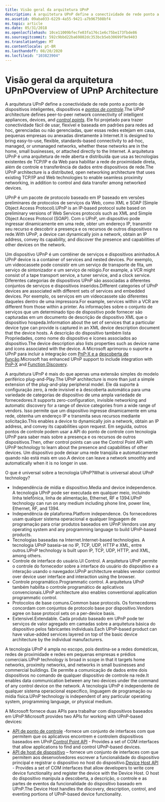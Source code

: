 ```yaml
---
title: Visão geral da arquitetura UPnP
description: A arquitetura UPnP define a conectividade de rede ponto a ponto de dispositivos inteligentes, dispositivos e pontos de controle.
ms.assetid: 09aba033-6229-4a55-9421-a7b967508bf4
ms.topic: article
ms.date: 05/31/2018
ms.openlocfilehash: 10ce11009bfecfe03fa176c1e6c75be173fbde86
ms.sourcegitcommit: 592c9bbd22ba69802dc353bcb5eb30699f9e9403
ms.translationtype: MT
ms.contentlocale: pt-BR
ms.lasthandoff: 08/20/2020
ms.locfileid: "103823904"
---
```

# <a name="overview-of-upnp-architecture"></a><span data-ttu-id="19807-103">Visão geral da arquitetura UPnP</span><span class="sxs-lookup"><span data-stu-id="19807-103">Overview of UPnP Architecture</span></span>

<span data-ttu-id="19807-104">A arquitetura UPnP define a conectividade de rede ponto a ponto de dispositivos inteligentes, dispositivos e [*pontos de controle*](c-gly.md).</span><span class="sxs-lookup"><span data-stu-id="19807-104">The UPnP architecture defines peer-to-peer network connectivity of intelligent appliances, devices, and [*control points*](c-gly.md).</span></span> <span data-ttu-id="19807-105">Ele foi projetado para trazer conectividade fácil de usar, flexível e baseada em padrões para redes ad hoc, gerenciadas ou não gerenciadas, quer essas redes estejam em casa, pequenas empresas ou anexadas diretamente à Internet.</span><span class="sxs-lookup"><span data-stu-id="19807-105">It is designed to bring easy-to-use, flexible, standards-based connectivity to ad-hoc, managed, or unmanaged networks, whether these networks are in the home, small businesses, or attached directly to the Internet.</span></span> <span data-ttu-id="19807-106">A arquitetura UPnP é uma arquitetura de rede aberta e distribuída que usa as tecnologias existentes de TCP/IP e da Web para habilitar a rede de proximidade direta, além de controle e transferência de dados entre dispositivos de rede.</span><span class="sxs-lookup"><span data-stu-id="19807-106">The UPnP architecture is a distributed, open networking architecture that uses existing TCP/IP and Web technologies to enable seamless proximity networking, in addition to control and data transfer among networked devices.</span></span>

<span data-ttu-id="19807-107">UPnP é um pacote de protocolo baseado em IP baseado em versões preliminares de protocolos de serviços da Web, como XML e SOAP (Simple Object Access Protocol).</span><span class="sxs-lookup"><span data-stu-id="19807-107">UPnP is an IP-based protocol suite based on preliminary versions of Web Services protocols such as XML and Simple Object Access Protocol (SOAP).</span></span> <span data-ttu-id="19807-108">Com o UPnP, um dispositivo pode ingressar dinamicamente em uma rede, obter um endereço IP, transmitir seu recurso e descobrir a presença e os recursos de outros dispositivos na rede.</span><span class="sxs-lookup"><span data-stu-id="19807-108">With UPnP, a device can dynamically join a network, obtain an IP address, convey its capability, and discover the presence and capabilities of other devices on the network.</span></span>

<span data-ttu-id="19807-109">Um dispositivo UPnP é um contêiner de serviços e dispositivos aninhados.</span><span class="sxs-lookup"><span data-stu-id="19807-109">A UPnP device is a container of services and nested devices.</span></span> <span data-ttu-id="19807-110">Por exemplo, um videocassete pode consistir em um serviço de transporte de fita, um serviço de sintonizador e um serviço de relógio.</span><span class="sxs-lookup"><span data-stu-id="19807-110">For example, a VCR might consist of a tape transport service, a tuner service, and a clock service.</span></span> <span data-ttu-id="19807-111">Diferentes categorias de dispositivos UPnP são associadas a diferentes conjuntos de serviços e dispositivos inseridos.</span><span class="sxs-lookup"><span data-stu-id="19807-111">Different categories of UPnP devices are associated with different sets of services and embedded devices.</span></span> <span data-ttu-id="19807-112">Por exemplo, os serviços em um videocassete são diferentes daqueles dentro de uma impressora.</span><span class="sxs-lookup"><span data-stu-id="19807-112">For example, services within a VCR are different from those within a printer.</span></span> <span data-ttu-id="19807-113">As informações sobre o conjunto de serviços que um determinado tipo de dispositivo pode fornecer são capturadas em um documento de descrição de dispositivo XML que o dispositivo hospeda.</span><span class="sxs-lookup"><span data-stu-id="19807-113">Information about the set of services that a particular device type can provide is captured in an XML device description document that the device hosts.</span></span> <span data-ttu-id="19807-114">A descrição do dispositivo também lista Propriedades, como nome do dispositivo e ícones associados ao dispositivo.</span><span class="sxs-lookup"><span data-stu-id="19807-114">The device description also lists properties such as device name and icons associated with the device.</span></span> <span data-ttu-id="19807-115">A Microsoft aprimorou o suporte a UPnP para incluir a integração com [PnP-X e a](/previous-versions/windows/desktop/fundisc/pnp-x) [descoberta de função](/previous-versions/windows/desktop/fundisc/fd-portal).</span><span class="sxs-lookup"><span data-stu-id="19807-115">Microsoft has enhanced UPnP support to include integration with [PnP-X](/previous-versions/windows/desktop/fundisc/pnp-x) and [Function Discovery](/previous-versions/windows/desktop/fundisc/fd-portal).</span></span>

<span data-ttu-id="19807-116">A arquitetura UPnP é mais do que apenas uma extensão simples do modelo periférico plug-and-Play.</span><span class="sxs-lookup"><span data-stu-id="19807-116">The UPnP architecture is more than just a simple extension of the plug-and-play peripheral model.</span></span> <span data-ttu-id="19807-117">Ele dá suporte à configuração zero, à rede invisível e à descoberta automática para uma variedade de categorias de dispositivo de uma ampla variedade de fornecedores.</span><span class="sxs-lookup"><span data-stu-id="19807-117">It supports zero-configuration, invisible networking and automatic discovery for a range of device categories from a wide range of vendors.</span></span> <span data-ttu-id="19807-118">Isso permite que um dispositivo ingresse dinamicamente em uma rede, obtenha um endereço IP e transmita seus recursos mediante solicitação.</span><span class="sxs-lookup"><span data-stu-id="19807-118">This enables a device to dynamically join a network, obtain an IP address, and convey its capabilities upon request.</span></span> <span data-ttu-id="19807-119">Em seguida, outros pontos de controle podem usar a API do ponto de controle com tecnologia UPnP para saber mais sobre a presença e os recursos de outros dispositivos.</span><span class="sxs-lookup"><span data-stu-id="19807-119">Then, other control points can use the Control Point API with UPnP technology to learn about the presence and capabilities of other devices.</span></span> <span data-ttu-id="19807-120">Um dispositivo pode deixar uma rede tranqüila e automaticamente quando não está mais em uso.</span><span class="sxs-lookup"><span data-stu-id="19807-120">A device can leave a network smoothly and automatically when it is no longer in use.</span></span>

<span data-ttu-id="19807-121">O que é universal sobre a tecnologia UPnP?</span><span class="sxs-lookup"><span data-stu-id="19807-121">What is universal about UPnP technology?</span></span>

-   <span data-ttu-id="19807-122">Independência de mídia e dispositivo.</span><span class="sxs-lookup"><span data-stu-id="19807-122">Media and device independence.</span></span> <span data-ttu-id="19807-123">A tecnologia UPnP pode ser executada em qualquer meio, incluindo linha telefônica, linha de alimentação, Ethernet, RF e 1394.</span><span class="sxs-lookup"><span data-stu-id="19807-123">UPnP technology can run on any medium including phone line, power line, Ethernet, RF, and 1394.</span></span>
-   <span data-ttu-id="19807-124">Independência de plataforma.</span><span class="sxs-lookup"><span data-stu-id="19807-124">Platform independence.</span></span> <span data-ttu-id="19807-125">Os fornecedores usam qualquer sistema operacional e qualquer linguagem de programação para criar produtos baseados em UPnP.</span><span class="sxs-lookup"><span data-stu-id="19807-125">Vendors use any operating system and any programming language to build UPnP-based products.</span></span>
-   <span data-ttu-id="19807-126">Tecnologias baseadas na Internet.</span><span class="sxs-lookup"><span data-stu-id="19807-126">Internet-based technologies.</span></span> <span data-ttu-id="19807-127">A tecnologia UPnP baseia-se no IP, TCP, UDP, HTTP e XML, entre outros.</span><span class="sxs-lookup"><span data-stu-id="19807-127">UPnP technology is built upon IP, TCP, UDP, HTTP, and XML, among others.</span></span>
-   <span data-ttu-id="19807-128">Controle de interface do usuário.</span><span class="sxs-lookup"><span data-stu-id="19807-128">UI Control.</span></span> <span data-ttu-id="19807-129">A arquitetura UPnP permite o controle do fornecedor sobre a interface do usuário do dispositivo e a interação usando o navegador.</span><span class="sxs-lookup"><span data-stu-id="19807-129">UPnP architecture enables vendor control over device user interface and interaction using the browser.</span></span>
-   <span data-ttu-id="19807-130">Controle programático.</span><span class="sxs-lookup"><span data-stu-id="19807-130">Programmatic control.</span></span> <span data-ttu-id="19807-131">A arquitetura UPnP também habilita o controle programático de aplicativos convencionais.</span><span class="sxs-lookup"><span data-stu-id="19807-131">UPnP architecture also enables conventional application programmatic control.</span></span>
-   <span data-ttu-id="19807-132">Protocolos de base comuns.</span><span class="sxs-lookup"><span data-stu-id="19807-132">Common base protocols.</span></span> <span data-ttu-id="19807-133">Os fornecedores concordam com conjuntos de protocolo base por dispositivo.</span><span class="sxs-lookup"><span data-stu-id="19807-133">Vendors agree on base protocol sets on a per-device basis.</span></span>
-   <span data-ttu-id="19807-134">Extensível.</span><span class="sxs-lookup"><span data-stu-id="19807-134">Extendable.</span></span> <span data-ttu-id="19807-135">Cada produto baseado em UPnP pode ter serviços de valor agregado em camadas sobre a arquitetura básica do dispositivo pelos fabricantes individuais.</span><span class="sxs-lookup"><span data-stu-id="19807-135">Each UPnP-based product can have value-added services layered on top of the basic device architecture by the individual manufacturers.</span></span>

<span data-ttu-id="19807-136">A tecnologia UPnP é ampla no escopo, pois destina-se a redes domésticas, redes de proximidade e redes em pequenas empresas e prédios comerciais.</span><span class="sxs-lookup"><span data-stu-id="19807-136">UPnP technology is broad in scope in that it targets home networks, proximity networks, and networks in small businesses and commercial buildings.</span></span> <span data-ttu-id="19807-137">Ele permite a comunicação de dados entre dois dispositivos no comando de qualquer dispositivo de controle na rede.</span><span class="sxs-lookup"><span data-stu-id="19807-137">It enables data communication between any two devices under the command of any control device on the network.</span></span> <span data-ttu-id="19807-138">A tecnologia UPnP é independente de qualquer sistema operacional específico, linguagem de programação ou mídia física.</span><span class="sxs-lookup"><span data-stu-id="19807-138">UPnP technology is independent of any particular operating system, programming language, or physical medium.</span></span>

<span data-ttu-id="19807-139">A Microsoft fornece duas APIs para trabalhar com dispositivos baseados em UPnP:</span><span class="sxs-lookup"><span data-stu-id="19807-139">Microsoft provides two APIs for working with UPnP-based devices:</span></span>

-   <span data-ttu-id="19807-140">[API de ponto de controle](control-point-api.md) -fornece um conjunto de interfaces com que permitem que os aplicativos encontrem e controlem dispositivos baseados em UPnP.</span><span class="sxs-lookup"><span data-stu-id="19807-140">[Control Point API](control-point-api.md) - Provides a set of COM interfaces that allow applications to find and control UPnP-based devices.</span></span>
-   <span data-ttu-id="19807-141">[API de host de dispositivo](device-host-api.md) – fornece um conjunto de interfaces com que permitem aos desenvolvedores escrever a funcionalidade do dispositivo principal e registrar o dispositivo no host do dispositivo.</span><span class="sxs-lookup"><span data-stu-id="19807-141">[Device Host API](device-host-api.md) - Provides a set of COM interfaces that allow developers to write core device functionality and register the device with the Device Host.</span></span> <span data-ttu-id="19807-142">O host do dispositivo manipula a descoberta, a descrição, o controle e as partes de eventos da funcionalidade do dispositivo baseado em UPnP.</span><span class="sxs-lookup"><span data-stu-id="19807-142">The Device Host handles the discovery, description, control, and eventing portions of UPnP-based device functionality.</span></span>

 

 